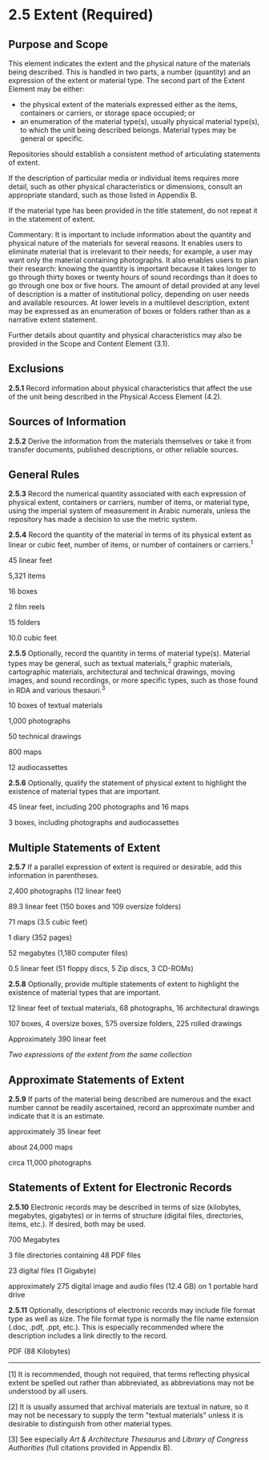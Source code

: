 # 2.5 Extent (Required)

## Purpose and Scope

This element indicates the extent and the physical nature of the materials being described. This is handled in two parts, a number (quantity) and an expression of the extent or material type. The second part of the Extent Element may be either:

*   the physical extent of the materials expressed either as the items, containers or carriers, or storage space occupied; or
*   an enumeration of the material type(s), usually physical material type(s), to which the unit being described belongs. Material types may be general or specific.

Repositories should establish a consistent method of articulating statements of extent.

If the description of particular media or individual items requires more detail, such as other physical characteristics or dimensions, consult an appropriate standard, such as those listed in Appendix B.

If the material type has been provided in the title statement, do not repeat it in the statement of extent.

Commentary: It is important to include information about the quantity and physical nature of the materials for several reasons. It enables users to eliminate material that is irrelevant to their needs; for example, a user may want only the material containing photographs. It also enables users to plan their research: knowing the quantity is important because it takes longer to go through thirty boxes or twenty hours of sound recordings than it does to go through one box or five hours. The amount of detail provided at any level of description is a matter of institutional policy, depending on user needs and available resources. At lower levels in a multilevel description, extent may be expressed as an enumeration of boxes or folders rather than as a narrative extent statement.

Further details about quantity and physical characteristics may also be provided in the Scope and Content Element (3.1).

## Exclusions

**2.5.1** Record information about physical characteristics that affect the use of the unit being described in the Physical Access Element (4.2).

## Sources of Information

**2.5.2** Derive the information from the materials themselves or take it from transfer documents, published descriptions, or other reliable sources.

## General Rules

**2.5.3** Record the numerical quantity associated with each expression of physical extent, containers or carriers, number of items, or material type, using the imperial system of measurement in Arabic numerals, unless the repository has made a decision to use the metric system.

**2.5.4** Record the quantity of the material in terms of its physical extent as linear or cubic feet, number of items, or number of containers or carriers.<sup>1</sup>

<p class="dacs-example">45 linear feet</p>
<p class="dacs-example">5,321 items</p>
<p class="dacs-example">16 boxes</p>
<p class="dacs-example">2 film reels</p>
<p class="dacs-example">15 folders</p>
<p class="dacs-example">10.0 cubic feet</p>

**2.5.5** Optionally, record the quantity in terms of material type(s). Material types may be general, such as textual materials,<sup>2</sup> graphic materials, cartographic materials, architectural and technical drawings, moving images, and sound recordings, or more specific types, such as those found in RDA and various thesauri.<sup>3</sup>

<p class="dacs-example">10 boxes of textual materials</p>
<p class="dacs-example">1,000 photographs</p>
<p class="dacs-example">50 technical drawings</p>
<p class="dacs-example">800 maps</p>
<p class="dacs-example">12 audiocassettes</p>

**2.5.6** Optionally, qualify the statement of physical extent to highlight the existence of material types that are important.

<p class="dacs-example">45 linear feet, including 200 photographs and 16 maps</p>
<p class="dacs-example">3 boxes, including photographs and audiocassettes</p>

## Multiple Statements of Extent

**2.5.7** If a parallel expression of extent is required or desirable, add this information in parentheses.

<p class="dacs-example">2,400 photographs (12 linear feet)</p>
<p class="dacs-example">89.3 linear feet (150 boxes and 109 oversize folders)</p>
<p class="dacs-example">71 maps (3.5 cubic feet)</p>
<p class="dacs-example">1 diary (352 pages)</p>
<p class="dacs-example">52 megabytes (1,180 computer files)</p>
<p class="dacs-example">0.5 linear feet (51 floppy discs, 5 Zip discs, 3 CD-ROMs)</p>

**2.5.8** Optionally, provide multiple statements of extent to highlight the existence of material types that are important.

<p class="dacs-example">12 linear feet of textual materials, 68 photographs, 16 architectural drawings</p>
<p class="dacs-example">107 boxes, 4 oversize boxes, 575 oversize folders, 225 rolled drawings</p>
<p class="dacs-example">Approximately 390 linear feet</p>
<p class="dacs-example"><em>Two expressions of the extent from the same collection</em></p>

## Approximate Statements of Extent

**2.5.9** If parts of the material being described are numerous and the exact number cannot be readily ascertained, record an approximate number and indicate that it is an estimate.

<p class="dacs-example">approximately 35 linear feet</p>
<p class="dacs-example">about 24,000 maps</p>
<p class="dacs-example">circa 11,000 photographs</p>

## Statements of Extent for Electronic Records

**2.5.10** Electronic records may be described in terms of size (kilobytes, megabytes, gigabytes) or in terms of structure (digital files, directories, items, etc.). If desired, both may be used.

<p class="dacs-example">700 Megabytes</p>
<p class="dacs-example">3 file directories containing 48 PDF files</p>
<p class="dacs-example">23 digital files (1 Gigabyte)</p>
<p class="dacs-example">approximately 275 digital image and audio files (12.4 GB) on 1 portable hard drive</p>

**2.5.11** Optionally, descriptions of electronic records may include file format type as well as size. The file format type is normally the file name extension (.doc, .pdf, .ppt, etc.). This is especially recommended where the description includes a link directly to the record.

<p class="dacs-example">PDF (88 Kilobytes)</p>

* * *

[1] It is recommended, though not required, that terms reflecting physical extent be spelled out rather than abbreviated, as abbreviations may not be understood by all users.

[2] It is usually assumed that archival materials are textual in nature, so it may not be necessary to supply the term "textual materials" unless it is desirable to distinguish from other material types.

[3] See especially _Art & Architecture Thesaurus_ and _Library of Congress Authorities_ (full citations provided in Appendix B).
